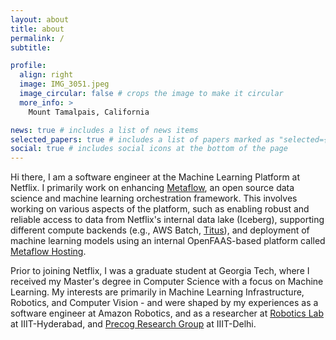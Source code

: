 ```yaml
---
layout: about
title: about
permalink: /
subtitle:

profile:
  align: right
  image: IMG_3051.jpeg
  image_circular: false # crops the image to make it circular
  more_info: >
    Mount Tamalpais, California

news: true # includes a list of news items
selected_papers: true # includes a list of papers marked as "selected={true}"
social: true # includes social icons at the bottom of the page
---
```


Hi there, I am a software engineer at the Machine Learning Platform at
Netflix. I primarily work on enhancing [Metaflow](https://metaflow.org/), an
open source data science and machine learning orchestration framework. This
involves working on various aspects of the platform, such as enabling robust
and reliable access to data from Netflix's internal data lake (Iceberg),
supporting different compute backends (e.g., AWS Batch,
[Titus](https://netflixtechblog.com/titus-the-netflix-container-management-platform-is-now-open-source-f868c9fb5436)),
and deployment of machine learning models using an internal OpenFAAS-based platform called
[Metaflow Hosting](https://www.youtube.com/watch?v=E1TyQLZdgQE&ab_channel=Outerbounds).

Prior to joining Netflix, I was a graduate student at Georgia Tech, where I
received my Master's degree in Computer Science with a focus on Machine
Learning. My interests are primarily in Machine Learning Infrastructure,
Robotics, and Computer Vision - and were shaped by my experiences as a
software engineer at Amazon Robotics, and as a researcher at [Robotics Lab](https://robotics.iiit.ac.in/)
at IIIT-Hyderabad, and [Precog Research Group](https://precog.iiit.ac.in/) at
IIIT-Delhi.
